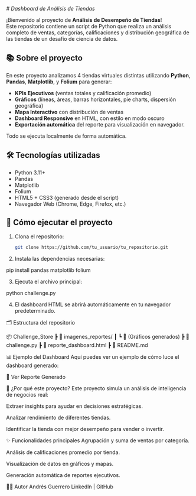 <em> # Dashboard de Análisis de Tiendas </em>

¡Bienvenido al proyecto de **Análisis de Desempeño de Tiendas**!  
Este repositorio contiene un script de Python que realiza un análisis completo de ventas, categorías, calificaciones y distribución geográfica de las tiendas de un desafío de ciencia de datos.

## 📚 Sobre el proyecto

En este proyecto analizamos 4 tiendas virtuales distintas utilizando **Python**, **Pandas**, **Matplotlib**, y **Folium** para generar:

- **KPIs Ejecutivos** (ventas totales y calificación promedio)
- **Gráficos** (líneas, áreas, barras horizontales, pie charts, dispersión geográfica)
- **Mapa Interactivo** con distribución de ventas
- **Dashboard Responsive** en HTML, con estilo en modo oscuro
- **Exportación automática** del reporte para visualización en navegador.

Todo se ejecuta localmente de forma automática.

## 🛠 Tecnologías utilizadas

- Python 3.11+
- Pandas
- Matplotlib
- Folium
- HTML5 + CSS3 (generado desde el script)
- Navegador Web (Chrome, Edge, Firefox, etc.)

## 🚀 Cómo ejecutar el proyecto

1. Clona el repositorio:

   ```bash
   git clone https://github.com/tu_usuario/tu_repositorio.git

2. Instala las dependencias necesarias:

pip install pandas matplotlib folium

3. Ejecuta el archivo principal:

python challenge.py

4. El dashboard HTML se abrirá automáticamente en tu navegador predeterminado.

🗂 Estructura del repositorio

📦 Challenge_Store
 ┣ 📂 imagenes_reportes/
 ┃ ┗ 📄 (Gráficos generados)
 ┣ 📄 challenge.py
 ┣ 📄 reporte_dashboard.html
 ┣ 📄 README.md

 📊 Ejemplo del Dashboard
Aquí puedes ver un ejemplo de cómo luce el dashboard generado:

📂 Ver Reporte Generado

🤔 ¿Por qué este proyecto?
Este proyecto simula un análisis de inteligencia de negocios real:

Extraer insights para ayudar en decisiones estratégicas.

Analizar rendimiento de diferentes tiendas.

Identificar la tienda con mejor desempeño para vender o invertir.

✨ Funcionalidades principales
Agrupación y suma de ventas por categoría.

Análisis de calificaciones promedio por tienda.

Visualización de datos en gráficos y mapas.

Generación automática de reportes ejecutivos.

👨‍💻 Autor
Andrés Guerrero
LinkedIn | GitHub
